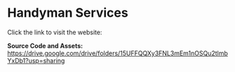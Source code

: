 # Handyman Services

Click the link to visit the website: 


**Source Code and Assets:**
https://drive.google.com/drive/folders/15UFFQQXy3FNL3mEm1nOSQu2tlmbYxDb1?usp=sharing
